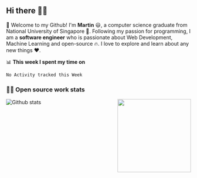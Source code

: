 ## Hi there 👋🤓


🎉 Welcome to my Github! I'm **Martin** 😃, a computer science graduate from National University of Singapore 🏫.
Following my passion for programming, I am a **software engineer** who is passionate about Web Development, Machine Learning and open-source 🔥. 
I love to explore and learn about any new things ❤️.


📊 **This week I spent my time on**
<!--START_SECTION:waka-->
```text
No Activity tracked this Week
```
<!--END_SECTION:waka-->


### 👨‍💻 Open source work stats

![Github stats](https://github-readme-stats.vercel.app/api?username=panda-sheep&show_icons=true&theme=radical)
<img align='right' src='https://octodex.github.com/images/hula_loop_octodex03.gif' width='200"'>


